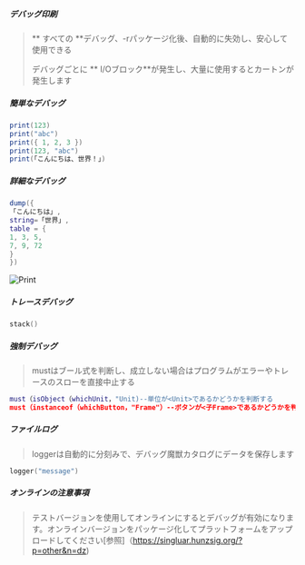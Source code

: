 ##### デバッグ印刷

> ** すべての **デバッグ、-rパッケージ化後、自動的に失効し、安心して使用できる
>
> デバッグごとに ** I/Oブロック**が発生し、大量に使用するとカートンが発生します

##### 簡単なデバッグ

```lua
print(123)
print("abc")
print({ 1, 2, 3 })
print(123, "abc")
print(「こんにちは、世界！」)
```

##### 詳細なデバッグ

```lua
dump({
「こんにちは」,
string=「世界」,
table = {
1, 3, 5,
7, 9, 72
}
})
```

![Print](https://gitlab.com/h-document/singluar/-/raw/main/images/print.png)

##### トレースデバッグ

```lua
stack()
```
##### 強制デバッグ

> mustはブール式を判断し、成立しない場合はプログラムがエラーやトレースのスローを直接中止する

```lua
must（isObject（whichUnit，"Unit)--単位が<Unit>であるかどうかを判断する
must（instanceof（whichButton，"Frame"）--ボタンが<子Frame>であるかどうかを判断する

```

##### ファイルログ

> loggerは自動的に分刻みで、デバッグ魔獣カタログにデータを保存します

```lua
logger("message")
```

##### オンラインの注意事項

>テストバージョンを使用してオンラインにするとデバッグが有効になります。オンラインバージョンをパッケージ化してプラットフォームをアップロードしてください[参照]（https://singluar.hunzsig.org/?p=other&n=dz)
